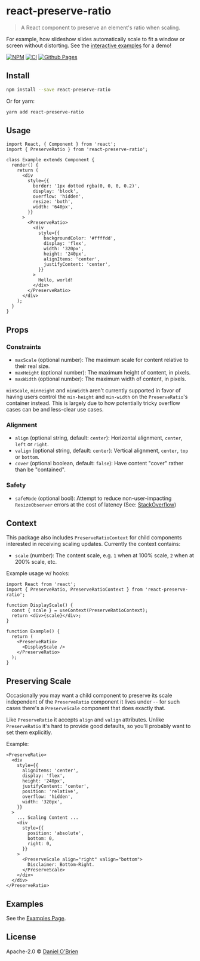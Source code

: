 # react-preserve-ratio

> A React component to preserve an element's ratio when scaling.

For example, how slideshow slides automatically scale to fit a window or screen without distorting. See the [interactive examples](https://dobs.github.io/react-preserve-ratio/) for a demo!

[![NPM](https://img.shields.io/npm/v/react-preserve-ratio.svg)](https://www.npmjs.com/package/react-preserve-ratio) [![CI](https://github.com/dobs/react-preserve-ratio/actions/workflows/main.yml/badge.svg)](https://github.com/dobs/react-preserve-ratio/actions/workflows/main.yml) [![Github Pages](https://github.com/dobs/react-preserve-ratio/actions/workflows/github-pages.yml/badge.svg)](https://dobs.github.io/react-preserve-ratio/)

## Install

```bash
npm install --save react-preserve-ratio
```

Or for yarn:

```bash
yarn add react-preserve-ratio
```

## Usage

```tsx
import React, { Component } from 'react';
import { PreserveRatio } from 'react-preserve-ratio';

class Example extends Component {
  render() {
    return (
      <div
        style={{
          border: '1px dotted rgba(0, 0, 0, 0.2)',
          display: 'block',
          overflow: 'hidden',
          resize: 'both',
          width: '640px',
        }}
      >
        <PreserveRatio>
          <div
            style={{
              backgroundColor: '#ffffdd',
              display: 'flex',
              width: '320px',
              height: '240px',
              alignItems: 'center',
              justifyContent: 'center',
            }}
          >
            Hello, world!
          </div>
        </PreserveRatio>
      </div>
    );
  }
}
```

## Props

### Constraints

- `maxScale` (optional number): The maximum scale for content relative to their real size.
- `maxHeight` (optional number): The maximum height of content, in pixels.
- `maxWidth` (optional number): The maximum width of content, in pixels.

`minScale`, `minHeight` and `minWidth` aren't currently supported in favor of having users control the `min-height` and `min-width` on the `PreserveRatio`'s container instead. This is largely due to how potentially tricky overflow cases can be and less-clear use cases.

### Alignment

- `align` (optional string, default: `center`): Horizontal alignment, `center`, `left` or `right`.
- `valign` (optional string, default: `center`): Vertical alignment, `center`, `top` or `bottom`.
- `cover` (optional boolean, default: `false`): Have content "cover" rather than be "contained".

### Safety

- `safeMode` (optional bool): Attempt to reduce non-user-impacting `ResizeObserver` errors at the cost of latency (See: [StackOverflow](https://stackoverflow.com/questions/49384120/resizeobserver-loop-limit-exceeded))

## Context

This package also includes `PreserveRatioContext` for child components interested in receiving scaling updates. Currently the context contains:

- `scale` (number): The content scale, e.g. `1` when at 100% scale, `2` when at 200% scale, etc.

Example usage w/ hooks:

```tsx
import React from 'react';
import { PreserveRatio, PreserveRatioContext } from 'react-preserve-ratio';

function DisplayScale() {
  const { scale } = useContext(PreserveRatioContext);
  return <div>{scale}</div>;
}

function Example() {
  return (
    <PreserveRatio>
      <DisplayScale />
    </PreserveRatio>
  );
}
```

## Preserving Scale

Occasionally you may want a child component to preserve its scale independent of the `PreserveRatio` component it lives under -- for such cases there's a `PreserveScale` component that does exactly that.

Like `PreserveRatio` it accepts `align` and `valign` attributes. Unlike `PreserveRatio` it's hard to provide good defaults, so you'll probably want to set them explicitly.

Example:

```tsx
<PreserveRatio>
  <div
    style={{
      alignItems: 'center',
      display: 'flex',
      height: '240px',
      justifyContent: 'center',
      position: 'relative',
      overflow: 'hidden',
      width: '320px',
    }}
  >
    ... Scaling Content ...
    <div
      style={{
        position: 'absolute',
        bottom: 0,
        right: 0,
      }}
    >
      <PreserveScale align="right" valign="bottom">
        Disclaimer: Bottom-Right.
      </PreserveScale>
    </div>
  </div>
</PreserveRatio>
```

## Examples

See the [Examples Page](https://dobs.github.io/react-preserve-ratio/).

## License

Apache-2.0 © [Daniel O'Brien](https://github.com/dobs)
